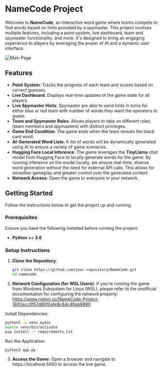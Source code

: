 # NameCode Project

Welcome to **NameCode**, an interactive word game where teams compete to find words based on hints provided by a spymaster. This project involves multiple features, including a point system, live dashboard, team and spymaster functionality, and more. It's designed to bring an engaging experience to players by leveraging the power of AI and a dynamic user interface.

![Main Page](https://example.com/path/to/your/image.jpg)

## Features

- **Point System**: Tracks the progress of each team and scores based on correct guesses.
- **Live Dashboard**: Displays real-time updates of the game state for all players.
- **Live Spymaster Hints**: Spymaster are able to send hints in turns for either blue or red team with number of words they want the operators to guess.
- **Team and Spymaster Roles**: Allows players to take on different roles (team members and spymasters) with distinct privileges.
- **Game End Condition**: The game ends when the team reveals the black card word.
- **AI-Generated Word Lists**: A list of words will be dynamically generated using AI to ensure a variety of game scenarios.
- **Hugging Face Local Inference**: The game leverages the **TinyLlama** chat model from Hugging Face to locally generate words for the game. By running inference on the model locally, we ensure real-time, diverse word generation without the need for external API calls. This allows for smoother gameplay and greater control over the generated content.
- **Network Access**: Open the game to everyone in your network. 

## Getting Started

Follow the instructions below to get the project up and running.

### Prerequisites

Ensure you have the following installed before running the project:

- **Python >= 3.6**

### Setup Instructions

1. **Clone the Repository**:

   ```bash
   git clone https://github.com/your-repository/NameCode.git
   cd namecode
   ```

2. **Network Configuration (for WSL Users)**:
If you're running the game from Windows Subsystem for Linux (WSL), please refer to the unofficial documentation for configuring the network properly: https://www.notion.so/NameCode-Project-1600acc9f57d80f0afe8c84c46ab8890

Install Dependencies:

```bash
python3 -m venv myenv
source venv/bin/activate
pip install -r requirements.txt
```
Run the Application:
```bash
python3 app.py
```

3. **Access the Game:** Open a browser and navigate to https://localhost:5000 to access the live game.
